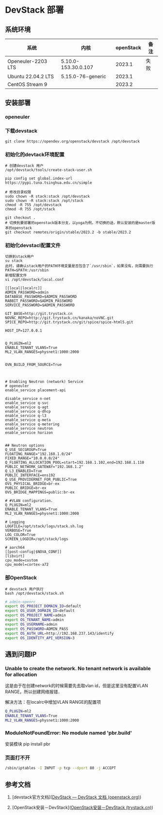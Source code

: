 # DevStack 部署

## 系统环境

| 系统               | 内核                | openStack | 备注 |
| ------------------ | ------------------- | --------- | ---- |
| Openeuler-2203 LTS | 5.10.0-153.30.0.107 | 2023.1    | 失败 |
| Ubuntu 22.04.2 LTS | 5.15.0-76-generic   | 2023.1    |      |
| CentOS Stream 9    |                     | 2023.2    |      |

## 安装部署

### openeuler

### 下载devstack

```shell
git clone https://opendev.org/openstack/devstack /opt/devstack
```

### 初始化的devtack环境配置

```shell
# 创建devstack 用户
/opt/devstack/tools/create-stack-user.sh

pip config set global.index-url https://pypi.tuna.tsinghua.edu.cn/simple

# 修改目录权限
sudo chown -R stack:stack /opt/devstack
sudo chown -R stack:stack /opt/stack
chmod -R 755 /opt/devstack
chmod -R 755 /opt/stack

git checkout .
# 切换到要部署的openstack版本分支，以yoga为例，不切换的话，默认安装的是master版本的openstack
git checkout remotes/origin/stable/2023.2 -b stable/2023.2
```

### 初始化devstacl配置文件

```shell
切换到stack用户
su stack
此时，请确认stack用户的PATH环境变量是否包含了`/usr/sbin`，如果没有，则需要执行
PATH=$PATH:/usr/sbin
新增配置文件
vi /opt/devstack/local.conf

[[local|localrc]]
ADMIN_PASSWORD=admin
DATABASE_PASSWORD=$ADMIN_PASSWORD
RABBIT_PASSWORD=$ADMIN_PASSWORD
SERVICE_PASSWORD=$ADMIN_PASSWORD

GIT_BASE=http://git.trystack.cn
NOVNC_REPO=http://git.trystack.cn/kanaka/noVNC.git
SPICE_REPO=http://git.trystack.cn/git/spice/spice-html5.git

HOST_IP=127.0.0.1


Q_PLUGIN=ml2
ENABLE_TENANT_VLANS=True
ML2_VLAN_RANGES=physnet1:1000:2000


OVN_BUILD_FROM_SOURCE=True



# Enabling Neutron (network) Service
# openeuler 
enable_service placement-api 

disable_service n-net
enable_service q-svc
enable_service q-agt
enable_service q-dhcp
enable_service q-l3
enable_service q-meta
enable_service q-metering
enable_service neutron
enable_service horizon


## Neutron options
Q_USE_SECGROUP=True
FLOATING_RANGE="192.168.1.0/24"
FIXED_RANGE="10.0.0.0/24"
Q_FLOATING_ALLOCATION_POOL=start=192.168.1.102,end=192.168.1.110
PUBLIC_NETWORK_GATEWAY="192.168.1.2"
Q_L3_ENABLED=True
PUBLIC_INTERFACE=ens192
Q_USE_PROVIDERNET_FOR_PUBLIC=True
OVS_PHYSICAL_BRIDGE=br-ex
PUBLIC_BRIDGE=br-ex
OVS_BRIDGE_MAPPINGS=public:br-ex

# #VLAN configuration.
Q_PLUGIN=ml2
ENABLE_TENANT_VLANS=True
ML2_VLAN_RANGES=physnet1:1000:2000

# Logging
LOGFILE=/opt/stack/logs/stack.sh.log
VERBOSE=True
LOG_COLOR=True
SCREEN_LOGDIR=/opt/stack/logs

# aarch64 
[[post-config|$NOVA_CONF]]
[libvirt]
cpu_mode=custom
cpu_model=cortex-a72
```

### 部OpenStack

```shell
# devstack 用户执行
bash /opt/devstack/stack.sh
```



```bash
# admin-openrc
export OS_PROJECT_DOMAIN_ID=default
export OS_USER_DOMAIN_ID=default
export OS_PROJECT_NAME=admin
export OS_TENANT_NAME=admin
export OS_USERNAME=admin
export OS_PASSWORD=ADMIN_PASS
export OS_AUTH_URL=http://192.168.237.143/identify
export OS_IDENTITY_API_VERSION=3
```



## 遇到问题IP

### Unable to create the network. No tenant network is available for allocation

这是由于在创建network的时候需要先去取vlan id，但是这里没有配置VLAN RANGE，所以创建网络报错．

解决方法：在localrc中增加VLAN RANGE的配置项

```bash
Q_PLUGIN=ml2
ENABLE_TENANT_VLANS=True
ML2_VLAN_RANGES=physnet1:1000:2000
```

### ModuleNotFoundError: No module named 'pbr.build'

安装模块 pip install pbr

### 页面打不开

```bash
/sbin/iptables -I INPUT -p tcp --dport 80 -j ACCEPT
```



## 参考文档

1. [devstack官方文档]([DevStack — DevStack 文档 (openstack.org)](https://docs.openstack.org/devstack/latest/))

2. [OpenStack安装－DevStack]([OpenStack安装－DevStack (trystack.cn)](http://trystack.cn/Articles/devstack1.html))
